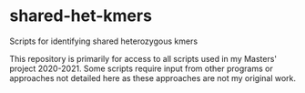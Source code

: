 # shared-het-kmers
Scripts for identifying shared heterozygous kmers 

This repository is primarily for access to all scripts used in my Masters' project 2020-2021. Some scripts require input from other programs or approaches not detailed here as these approaches are not my original work. 
